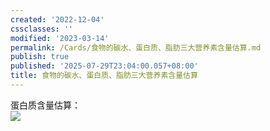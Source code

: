 ```yaml
---
created: '2022-12-04'
cssclasses: ''
modified: '2023-03-14'
permalink: /Cards/食物的碳水、蛋白质、脂肪三大营养素含量估算.md
publish: true
published: '2025-07-29T23:04:00.057+08:00'
title: 食物的碳水、蛋白质、脂肪三大营养素含量估算
---
```

蛋白质含量估算：  
![](https://img.oldwinter.top/20221204001712.png)